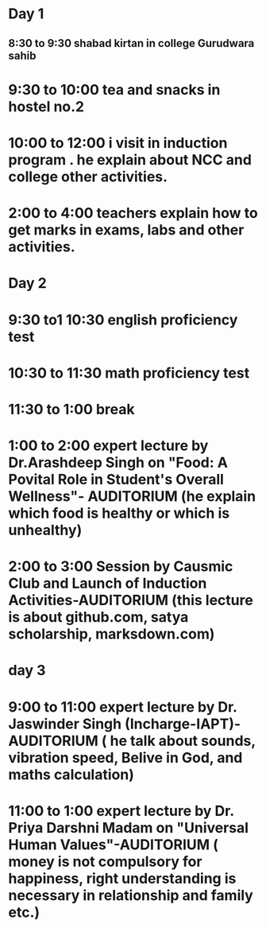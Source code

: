 # Day 1
## 8:30 to 9:30 shabad kirtan in college Gurudwara sahib
# 9:30 to 10:00 tea and snacks in hostel no.2
# 10:00 to 12:00 i visit in induction program . he explain about NCC and college other activities.
# 2:00 to 4:00 teachers explain how to get marks in exams, labs and other activities.
# Day 2
# 9:30 to1 10:30 english proficiency test 
# 10:30 to 11:30 math proficiency test
# 11:30 to 1:00 break
# 1:00 to 2:00 expert lecture by Dr.Arashdeep Singh on "Food: A Povital Role in Student's Overall Wellness"- AUDITORIUM (he explain which food is healthy or which is unhealthy) 
# 2:00 to 3:00 Session by Causmic Club and Launch of Induction Activities-AUDITORIUM (this lecture is about github.com, satya scholarship, marksdown.com)
# day 3
# 9:00 to 11:00 expert lecture by Dr. Jaswinder Singh (Incharge-IAPT)-AUDITORIUM ( he talk about sounds, vibration speed, Belive in God, and maths calculation)
# 11:00 to 1:00 expert lecture by Dr. Priya Darshni Madam on "Universal Human Values"-AUDITORIUM ( money is not compulsory for happiness, right understanding is necessary in relationship and family etc.)
